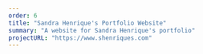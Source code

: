```yaml
---
order: 6
title: "Sandra Henrique's Portfolio Website"
summary: "A website for Sandra Henrique's portfolio"
projectURL: "https://www.shenriques.com"
---
```

